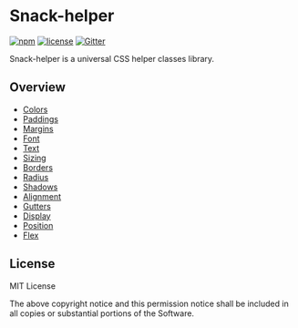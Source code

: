 # Snack-helper

[![npm](https://img.shields.io/npm/v/snack-helper.svg)](https://www.npmjs.com/package/snack-helper)
[![license](https://img.shields.io/github/license/mashape/apistatus.svg)](https://github.com/nzbin/snack-helper)
[![Gitter](https://img.shields.io/gitter/room/nwjs/nw.js.svg)](https://gitter.im/snack-ui/snack-helper)

Snack-helper is a universal CSS helper classes library.

## Overview

- [Colors](https://nzbin.github.io/snack-helper/#colors)
- [Paddings](https://nzbin.github.io/snack-helper/#paddings)
- [Margins](https://nzbin.github.io/snack-helper/#margins)
- [Font](https://nzbin.github.io/snack-helper/#font)
- [Text](https://nzbin.github.io/snack-helper/#text)
- [Sizing](https://nzbin.github.io/snack-helper/#size)
- [Borders](https://nzbin.github.io/snack-helper/#borders)
- [Radius](https://nzbin.github.io/snack-helper/#radius)
- [Shadows](https://nzbin.github.io/snack-helper/#shadows)
- [Alignment](https://nzbin.github.io/snack-helper/#alignment)
- [Gutters](https://nzbin.github.io/snack-helper/#gutters)
- [Display](https://nzbin.github.io/snack-helper/#display)
- [Position](https://nzbin.github.io/snack-helper/#position)
- [Flex](https://nzbin.github.io/snack-helper/#flex)

## License

MIT License

The above copyright notice and this permission notice shall be included in all
copies or substantial portions of the Software.

